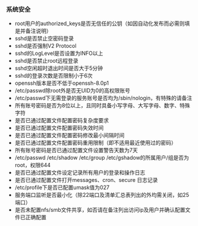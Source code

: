 ### 系统安全

- root用户的authorized_keys是否无信任的公钥（如因自动化发布而必需则填是并备注说明）
- sshd是否禁止空密码登录
- sshd是否强制V2 Protocol
- sshd的LogLevel是否设置为INFO以上
- sshd是否禁止root远程登录
- sshd空闲超时退出时间是否大于5分钟
- sshd的登录次数是否限制小于6次
- openssh版本是否不低于openssh-8.0p1
- /etc/passwd除root外是否无UID为0的高权限账号
- /etc/passwd下无需登录的服务账号是否均为/sbin/nologin，有特殊的请备注
- 所有账号密码是否为8位以上，且同时具备小写字母、大写字母、数字、特殊字符
- 是否已通过配置文件配置密码复杂度要求
- 是否已通过配置文件配置密码失效时间
- 是否已通过配置文件配置密码修改最小间隔时间
- 是否已通过配置文件配置密码重用限制（即不适用最近使用过的密码）
- 所有账号密码是否已通过配置文件设置警告天数为7天
- /etc/passwd /etc/shadow /etc/group /etc/gshadow的所属用户/组是否为root，权限644
- 是否已通过配置文件设定记录所有用户的登录和操作日志
- 是否已通过配置文件打开messages、cron、secure 日志记录
- /etc/profile下是否已配置umask值为027
- 服务端口监听是否最小化（除22端口及清单汇总表列出的外均需关闭，如25端口）
- 是否未配置nfs/smb文件共享，如否请在备注列出访问ip及用户并确认配置文件已正确配置
